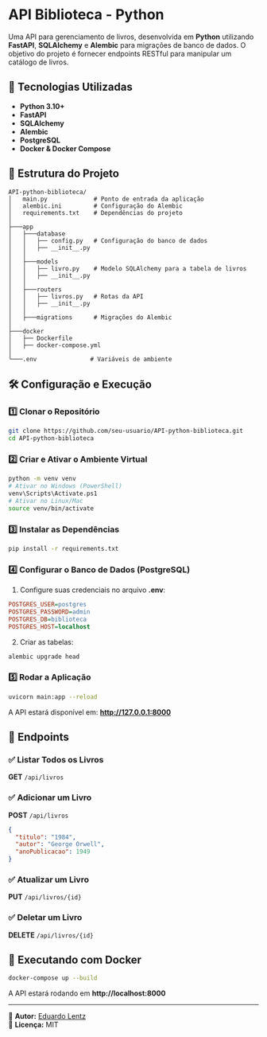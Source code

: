 # API Biblioteca - Python

Uma API para gerenciamento de livros, desenvolvida em **Python** utilizando **FastAPI**, **SQLAlchemy** e **Alembic** para migrações de banco de dados. O objetivo do projeto é fornecer endpoints RESTful para manipular um catálogo de livros.

## 🚀 Tecnologias Utilizadas
- **Python 3.10+**
- **FastAPI**
- **SQLAlchemy**
- **Alembic**
- **PostgreSQL**
- **Docker & Docker Compose**

## 📂 Estrutura do Projeto
```
API-python-biblioteca/
│   main.py             # Ponto de entrada da aplicação
│   alembic.ini         # Configuração do Alembic
│   requirements.txt    # Dependências do projeto
│
├───app
│   ├───database
│   │   ├── config.py   # Configuração do banco de dados
│   │   ├── __init__.py
│   │
│   ├───models
│   │   ├── livro.py    # Modelo SQLAlchemy para a tabela de livros
│   │   ├── __init__.py
│   │
│   ├───routers
│   │   ├── livros.py   # Rotas da API
│   │   ├── __init__.py
│   │
│   ├───migrations      # Migrações do Alembic
│
├───docker
│   ├── Dockerfile
│   ├── docker-compose.yml
│
└───.env               # Variáveis de ambiente
```

## 🛠️ Configuração e Execução
### 1️⃣ Clonar o Repositório
```sh
git clone https://github.com/seu-usuario/API-python-biblioteca.git
cd API-python-biblioteca
```

### 2️⃣ Criar e Ativar o Ambiente Virtual
```sh
python -m venv venv
# Ativar no Windows (PowerShell)
venv\Scripts\Activate.ps1
# Ativar no Linux/Mac
source venv/bin/activate
```

### 3️⃣ Instalar as Dependências
```sh
pip install -r requirements.txt
```

### 4️⃣ Configurar o Banco de Dados (PostgreSQL)
1. Configure suas credenciais no arquivo **.env**:
```ini
POSTGRES_USER=postgres
POSTGRES_PASSWORD=admin
POSTGRES_DB=biblioteca
POSTGRES_HOST=localhost
```
2. Criar as tabelas:
```sh
alembic upgrade head
```

### 5️⃣ Rodar a Aplicação
```sh
uvicorn main:app --reload
```

A API estará disponível em: **http://127.0.0.1:8000**

## 📖 Endpoints
### ✅ Listar Todos os Livros
**GET** `/api/livros`

### ✅ Adicionar um Livro
**POST** `/api/livros`
```json
{
  "titulo": "1984",
  "autor": "George Orwell",
  "anoPublicacao": 1949
}
```

### ✅ Atualizar um Livro
**PUT** `/api/livros/{id}`

### ✅ Deletar um Livro
**DELETE** `/api/livros/{id}`

## 🐳 Executando com Docker
```sh
docker-compose up --build
```
A API estará rodando em **http://localhost:8000**

---
📌 **Autor:** [Eduardo Lentz](https://github.com/seu-usuario)  
📌 **Licença:** MIT

